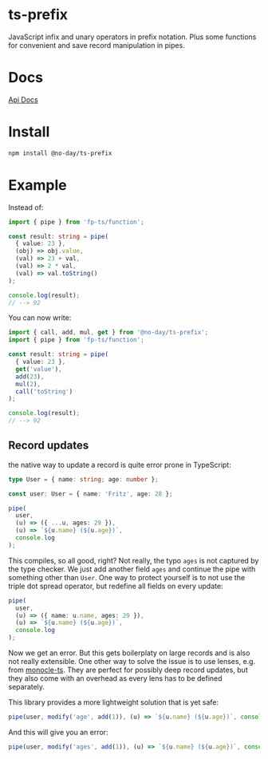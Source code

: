 # ts-prefix

JavaScript infix and unary operators in prefix notation.
Plus some functions for convenient and save record manipulation in pipes.

# Docs

[Api Docs](https://no-day.github.io/ts-prefix/modules/index.ts.html)

# Install

```bash
npm install @no-day/ts-prefix
```

# Example

Instead of:

```ts
import { pipe } from 'fp-ts/function';

const result: string = pipe(
  { value: 23 },
  (obj) => obj.value,
  (val) => 23 + val,
  (val) => 2 * val,
  (val) => val.toString()
);

console.log(result);
// --> 92
```

You can now write:

```ts
import { call, add, mul, get } from '@no-day/ts-prefix';
import { pipe } from 'fp-ts/function';

const result: string = pipe(
  { value: 23 },
  get('value'),
  add(23),
  mul(2),
  call('toString')
);

console.log(result);
// --> 92
```

## Record updates

the native way to update a record is quite error prone in TypeScript:

```ts
type User = { name: string; age: number };

const user: User = { name: 'Fritz', age: 28 };

pipe(
  user,
  (u) => ({ ...u, ages: 29 }),
  (u) => `${u.name} (${u.age})`,
  console.log
);
```

This compiles, so all good, right? Not really, the typo `ages` is not captured by the type checker. We just add another field `ages` and continue the pipe with something other than `User`.
One way to protect yourself is to not use the triple dot spread operator, but redefine all fields on every update:

```ts
pipe(
  user,
  (u) => ({ name: u.name, ages: 29 }),
  (u) => `${u.name} (${u.age})`,
  console.log
);
```

Now we get an error. But this gets boilerplaty on large records and is also not really extensible. One other way to solve the issue is to use lenses, e.g. from [monocle-ts](https://github.com/gcanti/monocle-ts). They are perfect for possibly deep record updates, but they also come with an overhead as every lens has to be defined separately.

This library provides a more lightweight solution that is yet safe:

```ts
pipe(user, modify('age', add(1)), (u) => `${u.name} (${u.age})`, console.log);
```

And this will give you an error:

```ts
pipe(user, modify('ages', add(1)), (u) => `${u.name} (${u.age})`, console.log);
```
